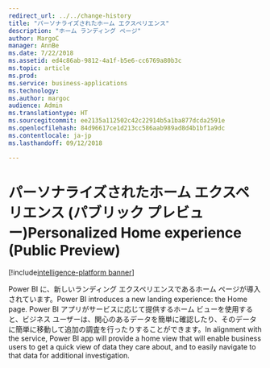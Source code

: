 ```yaml
---
redirect_url: ../../change-history
title: "パーソナライズされたホーム エクスペリエンス"
description: "ホーム ランディング ページ"
author: MargoC
manager: AnnBe
ms.date: 7/22/2018
ms.assetid: ed4c86ab-9812-4a1f-b5e6-cc6769a80b3c
ms.topic: article
ms.prod: 
ms.service: business-applications
ms.technology: 
ms.author: margoc
audience: Admin
ms.translationtype: HT
ms.sourcegitcommit: ee2135a112502c42c22914b5a1ba877dcda2591e
ms.openlocfilehash: 84d96617ce1d213cc586aab989ad8d4b1bf1a9dc
ms.contentlocale: ja-jp
ms.lasthandoff: 09/12/2018

---
```

# <a name="personalized-home-experience-public-preview"></a><span data-ttu-id="02959-103">パーソナライズされたホーム エクスペリエンス (パブリック プレビュー)</span><span class="sxs-lookup"><span data-stu-id="02959-103">Personalized Home experience (Public Preview)</span></span>

[!include[intelligence-platform banner](../../includes/intelligence-platform.md)]




<span data-ttu-id="02959-104">Power BI に、新しいランディング エクスペリエンスであるホーム ページが導入されています。</span><span class="sxs-lookup"><span data-stu-id="02959-104">Power BI introduces a new landing experience: the Home page.</span></span> <span data-ttu-id="02959-105">Power BI アプリがサービスに応じて提供するホーム ビューを使用すると、ビジネス ユーザーは、関心のあるデータを簡単に確認したり、そのデータに簡単に移動して追加の調査を行ったりすることができます。</span><span class="sxs-lookup"><span data-stu-id="02959-105">In alignment with the service, Power BI app will provide a home view that will enable business users to get a quick view of data they care about, and to easily navigate to that data for additional investigation.</span></span>

